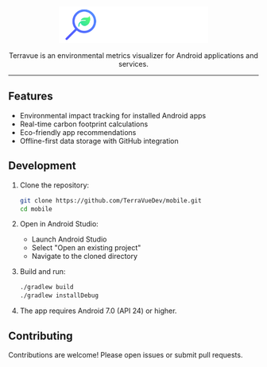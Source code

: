 <div align="center">
  <img src="/assets/logo.png" alt="Terravue Logo" width="300">
</div>
<p align="center">Terravue is an environmental metrics visualizer for Android applications and services.</p>

---

## Features
- Environmental impact tracking for installed Android apps
- Real-time carbon footprint calculations
- Eco-friendly app recommendations
- Offline-first data storage with GitHub integration

## Development
1. Clone the repository:
   ```bash
   git clone https://github.com/TerraVueDev/mobile.git
   cd mobile
   ```
2. Open in Android Studio:
    - Launch Android Studio
    - Select "Open an existing project"
    - Navigate to the cloned directory

3. Build and run:
   ```bash
   ./gradlew build
   ./gradlew installDebug
   ```

4. The app requires Android 7.0 (API 24) or higher.

## Contributing
Contributions are welcome! Please open issues or submit pull requests.